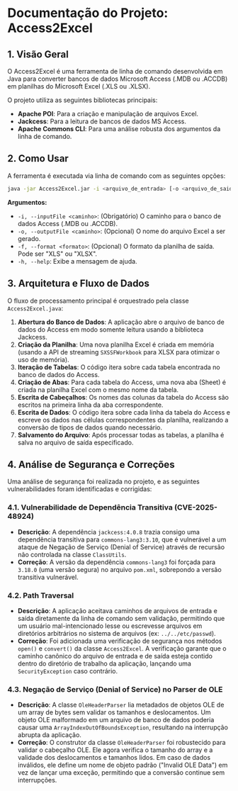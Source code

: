 # Documentação do Projeto: Access2Excel

## 1. Visão Geral

O Access2Excel é uma ferramenta de linha de comando desenvolvida em Java para converter bancos de dados Microsoft Access (.MDB ou .ACCDB) em planilhas do Microsoft Excel (.XLS ou .XLSX).

O projeto utiliza as seguintes bibliotecas principais:
-   **Apache POI**: Para a criação e manipulação de arquivos Excel.
-   **Jackcess**: Para a leitura de bancos de dados MS Access.
-   **Apache Commons CLI**: Para uma análise robusta dos argumentos da linha de comando.

## 2. Como Usar

A ferramenta é executada via linha de comando com as seguintes opções:

```bash
java -jar Access2Excel.jar -i <arquivo_de_entrada> [-o <arquivo_de_saida>] [-f <formato>]
```

**Argumentos:**

*   `-i, --inputFile <caminho>`: (Obrigatório) O caminho para o banco de dados Access (.MDB ou .ACCDB).
*   `-o, --outputFile <caminho>`: (Opcional) O nome do arquivo Excel a ser gerado.
*   `-f, --format <formato>`: (Opcional) O formato da planilha de saída. Pode ser "XLS" ou "XLSX".
*   `-h, --help`: Exibe a mensagem de ajuda.

## 3. Arquitetura e Fluxo de Dados

O fluxo de processamento principal é orquestrado pela classe `Access2Excel.java`:

1.  **Abertura do Banco de Dados**: A aplicação abre o arquivo de banco de dados do Access em modo somente leitura usando a biblioteca Jackcess.
2.  **Criação da Planilha**: Uma nova planilha Excel é criada em memória (usando a API de streaming `SXSSFWorkbook` para XLSX para otimizar o uso de memória).
3.  **Iteração de Tabelas**: O código itera sobre cada tabela encontrada no banco de dados do Access.
4.  **Criação de Abas**: Para cada tabela do Access, uma nova aba (Sheet) é criada na planilha Excel com o mesmo nome da tabela.
5.  **Escrita de Cabeçalhos**: Os nomes das colunas da tabela do Access são escritos na primeira linha da aba correspondente.
6.  **Escrita de Dados**: O código itera sobre cada linha da tabela do Access e escreve os dados nas células correspondentes da planilha, realizando a conversão de tipos de dados quando necessário.
7.  **Salvamento do Arquivo**: Após processar todas as tabelas, a planilha é salva no arquivo de saída especificado.

## 4. Análise de Segurança e Correções

Uma análise de segurança foi realizada no projeto, e as seguintes vulnerabilidades foram identificadas e corrigidas:

### 4.1. Vulnerabilidade de Dependência Transitiva (CVE-2025-48924)

-   **Descrição**: A dependência `jackcess:4.0.8` trazia consigo uma dependência transitiva para `commons-lang3:3.10`, que é vulnerável a um ataque de Negação de Serviço (Denial of Service) através de recursão não controlada na classe `ClassUtils`.
-   **Correção**: A versão da dependência `commons-lang3` foi forçada para `3.18.0` (uma versão segura) no arquivo `pom.xml`, sobrepondo a versão transitiva vulnerável.

### 4.2. Path Traversal

-   **Descrição**: A aplicação aceitava caminhos de arquivos de entrada e saída diretamente da linha de comando sem validação, permitindo que um usuário mal-intencionado lesse ou escrevesse arquivos em diretórios arbitrários no sistema de arquivos (ex: `../../etc/passwd`).
-   **Correção**: Foi adicionada uma verificação de segurança nos métodos `open()` e `convert()` da classe `Access2Excel`. A verificação garante que o caminho canônico do arquivo de entrada e de saída esteja contido dentro do diretório de trabalho da aplicação, lançando uma `SecurityException` caso contrário.

### 4.3. Negação de Serviço (Denial of Service) no Parser de OLE

-   **Descrição**: A classe `OleHeaderParser` lia metadados de objetos OLE de um array de bytes sem validar os tamanhos e deslocamentos. Um objeto OLE malformado em um arquivo de banco de dados poderia causar uma `ArrayIndexOutOfBoundsException`, resultando na interrupção abrupta da aplicação.
-   **Correção**: O construtor da classe `OleHeaderParser` foi robustecido para validar o cabeçalho OLE. Ele agora verifica o tamanho do array e a validade dos deslocamentos e tamanhos lidos. Em caso de dados inválidos, ele define um nome de objeto padrão ("Invalid OLE Data") em vez de lançar uma exceção, permitindo que a conversão continue sem interrupções.
